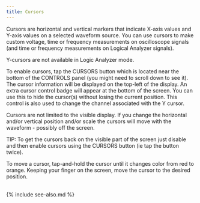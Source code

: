 ```yaml
---
title: Cursors
---
```


Cursors are horizontal and vertical markers that indicate X-axis values and Y-axis
values on a selected waveform source. You can use cursors to make custom
voltage, time or frequency measurements on oscilloscope signals (and time or frequency measurements on Logical Analyzer signals).
    
Y-cursors are not available in Logic Analyzer mode.
  
To enable cursors, tap the CURSORS button which is located near the bottom of the CONTROLS panel (you might need to scroll down to see it). The cursor information will be displayed on the top-left of the display. An extra cursor control badge will appear at the bottom of the screen. You can use this to hide the cursor(s) without losing the current position. This control is also used to change the channel associated with the Y cursor.

Cursors are not limited to the visible display. If you change the horizontal and/or vertical position and/or scale the cursors will move with the waveform - possibly off the screen.
   
TIP: To get the cursors back on the visible part of the screen just disable and then enable cursors using the CURSORS button (ie tap the button twice).

To move a cursor, tap-and-hold the cursor until it changes color from red to orange. Keeping your finger on the screen, move the cursor to the desired position.

<br>
{% include see-also.md %}
